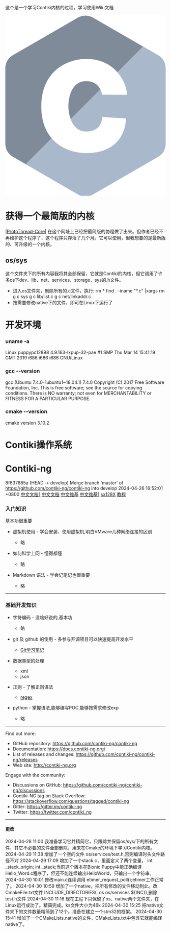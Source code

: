 
这个是一个学习Contiki内核的过程，学习使用Wiki文档

![](picture/img/logo/c.svg)
# 获得一个最简版的内核

|[ProtoThread-Core](https://github.com/smartmx/ProtoThread-Core)|
在这个网址上已经把最简版的协程做了出来。但作者已经不再维护这个程序了，这个程序只存活了几个月。它可以使用，但我想要的是最新版的、可升级的一个内核。

## os/sys
这个文件夹下的所有内容我将其全部保留，它就是Contiki的内核，但它调用了许多os下dev、lib、net、services、storage、sys的.h文件。

- 进入os文件夹，删除所有的.c文件，执行:
rm *
find . -iname "*.c" |xargs rm
g c sys
g c lib/list.c
g c net/linkaddr.c
- 按需要修改native下的文件，即可在Linux下运行了

# 开发环境
### uname -a
Linux puppypc12898 4.9.163-lxpup-32-pae #1 SMP Thu Mar 14 15:41:19 GMT 2019 i686 i686 i686 GNU/Linux
### gcc --version
gcc (Ubuntu 7.4.0-1ubuntu1~18.04.1) 7.4.0
Copyright (C) 2017 Free Software Foundation, Inc.
This is free software; see the source for copying conditions.  There is NO
warranty; not even for MERCHANTABILITY or FITNESS FOR A PARTICULAR PURPOSE.
### cmake --version
cmake version 3.10.2
# Contiki操作系统
# Contiki-ng
8f637885a  (HEAD -> develop) Merge branch 'master' of https://github.com/contiki-ng/contiki-ng into develop 2024-04-26 16:52:01 +0800
[中文文档1](https://docs.contiki-ng.org/en/master/doc/programming/Porting-Contiki-NG-to-new-platforms.html#create-some-examples]])
[中文文档](https://github.com/fengjikui/contiki-ng/wiki/Contiki%E2%80%90NG%E7%9A%84%E9%85%8D%E7%BD%AE%E7%B3%BB%E7%BB%9F)
[中文维基](https://docs.contiki-ng.org/en/develop/|develop)
[中文维基1](https://github.com/fengjikui/contiki-ng/wiki)
[sx128X](https://github.com/tperale/sx128x)
[教程](https://www.cnblogs.com/lijianGX/p/15414013.html)


### 入门知识

基本功很重要

- 虚拟机使用 - 学会安装、使用虚拟机,明白VMware几种网络连接的区别
    - 略

- 如何科学上网 - 懂得都懂
    - 略

- Markdown 语法 - 学会记笔记也很重要
    - 略

---

### 基础开发知识

- 字符编码 - 没啥好说的,基本功
    - 略

- git 及 github 的使用 - 多参与开源项目可以快速提高开发水平
    - [Git学习笔记](./1earn/Develop/版本控制/Git学习笔记.md)

- 数据类型的处理
    - xml
    - json

- 正则 - 了解正则语法
    - [regex](./1earn/Develop/正则/regex.md)

- python - 掌握语法,能够编写POC,能够按需求修改exp
    - 略

---


Find out more:

* GitHub repository: https://github.com/contiki-ng/contiki-ng
* Documentation: https://docs.contiki-ng.org/
* List of releases and changes: https://github.com/contiki-ng/contiki-ng/releases
* Web site: http://contiki-ng.org

Engage with the community:

* Discussions on GitHub: https://github.com/contiki-ng/contiki-ng/discussions
* Contiki-NG tag on Stack Overflow: https://stackoverflow.com/questions/tagged/contiki-ng
* Gitter: https://gitter.im/contiki-ng
* Twitter: https://twitter.com/contiki_ng

---

#### 更改
2024-04-28 11:00 我准备学习它并精简它，只跟踪并保留os/sys/下的所有文件，其它不必要的文件全部删除，用来在Cmake的环境下学习Contiki内核。
2024-04-29 11:38 增加了一个空的文件 os/services/test.h,否则编译时头文件路径不对
2024-04-29 17:09 增加了一个stack.c，里面定义了两个变量， int _stack_origin; int _stack;当前这个版本在Bionic Puppy中能正确编译Hello_Word.c程序了，但还不能连续输出HelloWorld，只输出一个字符串。
2024-04-30 10:01 修改main.c连续调用 etimer_request_poll();etimer工作正常了。
2024-04-30 10:59 增加了一个native，把所有修改的文件移动到此。改CmakeFile.txt文件 INCLUDE_DIRECTORIES(. os os/services ${INC}),删除test.h文件
2024-04-30 11:16 现在工程下只保留了os、native两个文件夹，在Linux运行成功了。精简完成。ks文件大小为46k
2024-04-30 15:25 把native文件夹下的文件数量精简到了12个。准备在建立一个stm32的框架。
2024-04-30 15:41 增加了一个CMakeLists.native的文件，CMakeLists.txt中包含它就能编译native了。
